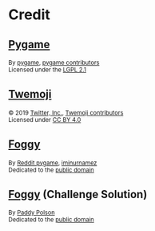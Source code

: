 # Credit

## [Pygame][pygame]

<sup>By [pygame][pygame-author], [pygame contributors][pygame-contributors]</sup>\
<sup>Licensed under the [LGPL 2.1][pygame-license]</sup>

## [Twemoji][twemoji]

<sup>&copy; 2019 [Twitter, Inc.][twemoji-author], [Twemoji contributors][twemoji-contributors]</sup>\
<sup>Licensed under [CC BY 4.0][twemoji-license]</sup>

## [Foggy][foggy]

<sup>By [Reddit pygame][foggy-author], [iminurnamez][foggy-creator]</sup>\
<sup>Dedicated to the [public domain][foggy-license]</sup>

## [Foggy][foggy-fork] (Challenge Solution)

<sup>By [Paddy Polson][foggy-fork-author]</sup>\
<sup>Dedicated to the [public domain][foggy-fork-license]</sup>

<!-- Link aliases -->

[pygame]: https://www.pygame.org/
[pygame-author]: https://github.com/pygame/
[pygame-contributors]: https://github.com/pygame/pygame/graphs/contributors
[pygame-license]: https://github.com/pygame/pygame/blob/79807da84c9bacf8df5a177763e14c924e3b15e2/docs/LGPL.txt

[twemoji]: https://github.com/twitter/twemoji/tree/master
[twemoji-author]: https://github.com/twitter
[twemoji-contributors]: https://github.com/twitter/twemoji/graphs/contributors
[twemoji-license]: https://github.com/twitter/twemoji/blob/d94f4cf793e6d5ca592aa00f58a88f6a4229ad43/LICENSE-GRAPHICS

[foggy]: https://github.com/reddit-pygame/Foggy
[foggy-author]: https://github.com/reddit-pygame
[foggy-creator]: https://github.com/iminurnamez
[foggy-license]: https://github.com/reddit-pygame/Foggy/blob/e9868e9fcaebd665d25c2d8a32f676d3cc363f0e/attribution.txt#L26

[foggy-fork]: https://github.com/paddypolson/Foggy
[foggy-fork-author]: https://github.com/paddypolson
[foggy-fork-license]: https://github.com/paddypolson/Foggy/blob/10b27bff350db929b2f6850ad1edb9a2dab0e2fa/attribution.txt#L26
